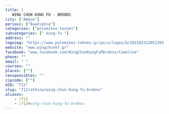 ```yaml
---
title: |
   WING CHUN KUNG FU - BREBOS
city: ["Αθήνα"]
perioxi: ["ΆνωΛιόσια"]
categories: ["polemikes-texnes"]
subcategories: [" kung-fu "]
address: ""
logoimg: "https://www.polemikes-tehnes.gr/pics/logos/b/201582312051395.jpg"
website: "www.wingchunkf.gr"
facebook: "www.facebook.com/WingChunKungFuPBrebos/timeline"
phone: ""
email: " "
courses: ""
places: [""]
rensponsibles: ""
zipcode: [""]
UID: "712"
slug: "712/athina/wing-chun-kung-fu-brebos"
aliases:
    - /712
    - /712#wing-chun-kung-fu-brebos
---
```


